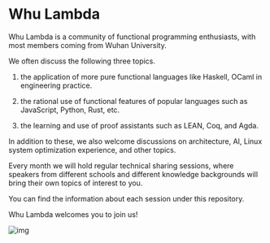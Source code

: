 # Whu Lambda

Whu Lambda is a community of functional programming enthusiasts, with most members coming from Wuhan University.

We often discuss the following three topics.
1. the application of more pure functional languages like Haskell, OCaml in engineering practice.

2. the rational use of functional features of popular languages such as JavaScript, Python, Rust, etc.

3. the learning and use of proof assistants such as LEAN, Coq, and Agda.

In addition to these, we also welcome discussions on architecture, AI, Linux system optimization experience, and other topics.

Every month we will hold regular technical sharing sessions, where speakers from different schools and different knowledge backgrounds will bring their own topics of interest to you.

You can find the information about each session under this repository.

Whu Lambda welcomes you to join us!

![img](https://user-images.githubusercontent.com/84240546/145985469-9b7e79ff-8fbf-4e05-a8a3-211283a234b9.png)

